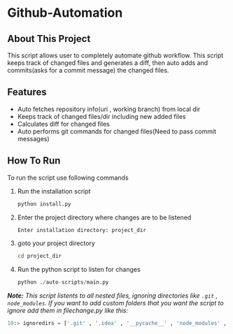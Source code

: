 # Github-Automation

## About This Project
This script allows user to completely automate github workflow. This script keeps track of changed files and generates a diff, then auto adds and commits(asks for a commit message) the changed files.

## Features

- Auto fetches repository info(uri , working branch) from local dir
- Keeps track of changed files/dir including new added files
- Calculates diff for changed files
- Auto performs git commands for changed files(Need to pass commit messages)

## How To Run

To run the script use following commands


1. Run the installation script
    ```bash
    python install.py
    ```
2. Enter the project directory where changes are to be listened
    ```bash
    Enter installation directory: project_dir
    ```
3. goto your project directory
    ```bash
    cd project_dir
    ```

4. Run the python script to listen for changes
    ```python
    python ./auto-scripts/main.py
    ```

***Note:** This script listents to all nested files, ignoring directories like `.git` , `node_modules`. If you want to add custom folders that you want the script to ignore add them in filechange.py like this:*
```python
10:> ignoredirs = ['.git' , '.idea' , '__pycache__' , 'node_modules' , 'custom_folder']
```
